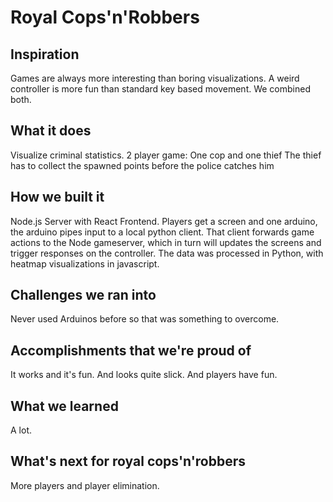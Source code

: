 # Royal Cops'n'Robbers

## Inspiration

Games are always more interesting than boring visualizations. A weird
controller is more fun than standard key based movement. We combined
both.

## What it does

Visualize criminal statistics. 2 player game: One cop and one thief
The thief has to collect the spawned points before the police catches
him

## How we built it

Node.js Server with React Frontend. Players get a screen and one
arduino, the arduino pipes input to a local python client. That client
forwards game actions to the Node gameserver, which in turn will
updates the screens and trigger responses on the controller. The data
was processed in Python, with heatmap visualizations in javascript.

## Challenges we ran into

Never used Arduinos before so that was something to overcome.

## Accomplishments that we're proud of

It works and it's fun. And looks quite slick. And players have fun.

## What we learned

A lot.

## What's next for royal cops'n'robbers

More players and player elimination.
